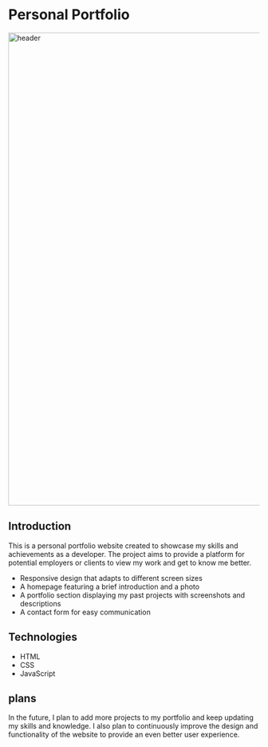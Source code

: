 # Personal Portfolio


<img width="947" alt="header" src="![image](https://github.com/user-attachments/assets/f182a730-0cf2-40c3-8369-3d955b30cac6)
">


## Introduction
This is a personal portfolio website created to showcase my skills and achievements as a developer. The project aims to provide a platform for potential employers or clients to view my work and get to know me better.


* Responsive design that adapts to different screen sizes
* A homepage featuring a brief introduction and a photo
* A portfolio section displaying my past projects with screenshots and descriptions
* A contact form for easy communication

## Technologies
* HTML
* CSS
* JavaScript
 

## plans
In the future, I plan to add more projects to my portfolio and keep updating my skills and knowledge. I also plan to continuously improve the design and functionality of the website to provide an even better user experience.

